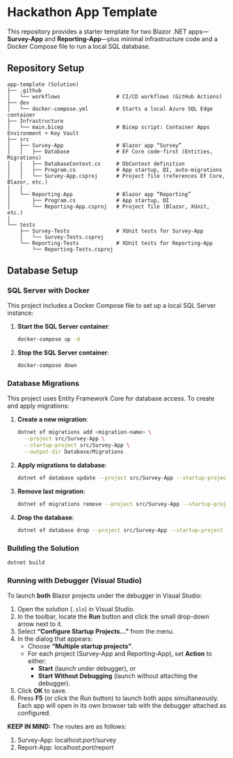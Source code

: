 ﻿# Hackathon App Template

This repository provides a starter template for two Blazor .NET apps—**Survey-App** and **Reporting-App**—plus minimal infrastructure code and a Docker Compose file to run a local SQL database. 

## Repository Setup
```
app-template (Solution)
├── .github
│   └── workflows                  # CI/CD workflows (GitHub Actions)
├── dev
│   └── docker-compose.yml         # Starts a local Azure SQL Edge container
├── Infrastructure
│   └── main.bicep                 # Bicep script: Container Apps Environment + Key Vault
├── src
│   ├── Survey-App                 # Blazor app “Survey”
│   │   ├── Database               # EF Core code-first (Entities, Migrations)
│   │   ├── DatabaseContext.cs     # DbContext definition
│   │   ├── Program.cs             # App startup, DI, auto-migrations
│   │   └── Survey-App.csproj      # Project file (references EF Core, Blazor, etc.)
│   │
│   └── Reporting-App              # Blazor app “Reporting”
│       ├── Program.cs             # App startup, DI
│       └── Reporting-App.csproj   # Project file (Blazor, XUnit, etc.)
│
└── tests
    ├── Survey-Tests               # XUnit tests for Survey-App
    │   └── Survey-Tests.csproj
    └── Reporting-Tests            # XUnit tests for Reporting-App
        └── Reporting-Tests.csproj
```


## Database Setup

### SQL Server with Docker

This project includes a Docker Compose file to set up a local SQL Server instance:

1. **Start the SQL Server container**:

   ```bash
   docker-compose up -d
   ```

2. **Stop the SQL Server container**:
   ```bash
   docker-compose down
   ```


### Database Migrations

This project uses Entity Framework Core for database access. To create and apply migrations:

1. **Create a new migration**:

   ```bash
   dotnet ef migrations add <migration-name> \
     --project src/Survey-App \
     --startup-project src/Survey-App \
     --output-dir Database/Migrations
   ```

2. **Apply migrations to database**:

   ```bash
   dotnet ef database update --project src/Survey-App --startup-project src/Survey-App
   ```

3. **Remove last migration**:

   ```bash
   dotnet ef migrations remove --project src/Survey-App --startup-project src/Survey-App
   ```

4. **Drop the database**:
   ```bash
   dotnet ef database drop --project src/Survey-App --startup-project src/Survey-App
   ```


### Building the Solution

```bash
dotnet build
```


### Running with Debugger (Visual Studio)

To launch **both** Blazor projects under the debugger in Visual Studio:

1. Open the solution (`.sln`) in Visual Studio.
2. In the toolbar, locate the **Run** button and click the small drop-down arrow next to it.
3. Select **“Configure Startup Projects…”** from the menu.
4. In the dialog that appears:
   - Choose **“Multiple startup projects”**.
   - For each project (Survey-App and Reporting-App), set **Action** to either:
     - **Start** (launch under debugger), or
     - **Start Without Debugging** (launch without attaching the debugger).
5. Click **OK** to save.
6. Press **F5** (or click the Run button) to launch both apps simultaneously. Each app will open in its own browser tab with the debugger attached as configured.

**KEEP IN MIND:** The routes are as follows:
1. Survey-App: localhost:*port*/survey
1. Report-App: localhost:*port*/report
